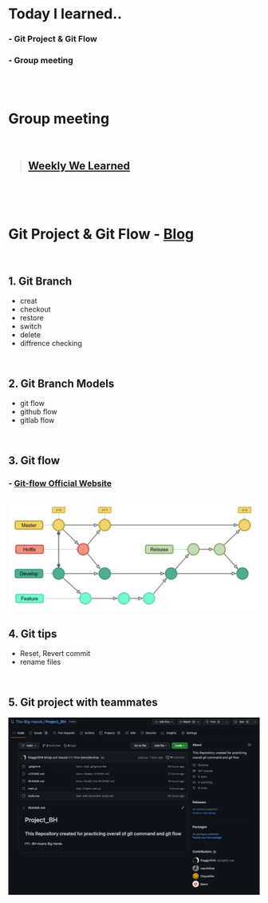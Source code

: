 # Today I learned.. 
  ### - Git Project & Git Flow 
  ### - Group meeting 
<br>
<br>

# Group meeting

<br>

> ## [Weekly We Learned](https://www.notion.so/6-27-7-7-83b661c5d3a64c97a9946c47ebaca90e)

<br> 
<br> 
<br> 

# Git Project & Git Flow - [Blog](https://evan6-6.tistory.com/25)

<br>

 ## 1. Git Branch 
  - creat
  - checkout
  - restore
  - switch
  - delete
  - diffrence checking 

<br>

 ## 2. Git Branch Models
 - git flow
 - github flow
 - gitlab flow

<br>

  ## 3. Git flow 
  ### - [Git-flow Official Website](https://danielkummer.github.io/git-flow-cheatsheet/index.ko_KR.html)
  <br>
  <img src="./images/git%20flow.png" width="1000px">

<br>

  ## 4. Git tips 
  - Reset, Revert commit
  - rename files 
  
<br> 

  ## 5. Git project with teammates

  <img src="./images/project.png" width="1000px">

<br>
<br>






